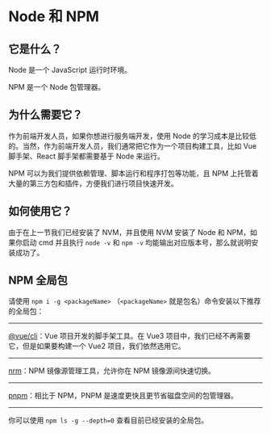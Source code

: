 # Node 和 NPM

## 它是什么？

Node 是一个 JavaScript 运行时环境。

NPM 是一个 Node 包管理器。

## 为什么需要它？

作为前端开发人员，如果你想进行服务端开发，使用 Node 的学习成本是比较低的。当然，作为前端开发人员，我们通常把它作为一个项目构建工具，比如 Vue 脚手架、React 脚手架都需要基于 Node 来运行。

NPM 可以为我们提供依赖管理、脚本运行和程序打包等功能，且 NPM 上托管着大量的第三方包和插件，方便我们进行项目快速开发。

## 如何使用它？

由于在上一节我们已经安装了 NVM，并且使用 NVM 安装了 Node 和 NPM，如果你启动 cmd 并且执行 `node -v` 和 `npm -v` 均能输出对应版本号，那么就说明安装成功了。

## NPM 全局包

请使用 `npm i -g <packageName>` （`<packageName>` 就是包名）命令安装以下推荐的全局包：

---

[@vue/cli](https://cli.vuejs.org/zh/)：Vue 项目开发的脚手架工具。在 Vue3 项目中，我们已经不再需要它，但是如果要构建一个 Vue2 项目，我们依然选用它。

---

[nrm](https://www.npmjs.com/package/nrm)：NPM 镜像源管理工具，允许你在 NPM 镜像源间快速切换。

---

[pnpm](https://pnpm.io/zh/installation)：相比于 NPM，PNPM 是速度更快且更节省磁盘空间的包管理器。

---

你可以使用 `npm ls -g --depth=0` 查看目前已经安装的全局包。
